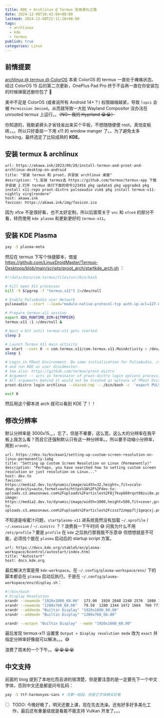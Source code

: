 ```yaml
---
title: KDE + Archlinux @ Termux 安装美化之路
date: 2024-12-08T16:42:04+08:00
lastmod: 2024-12-08T22:11:28+08:00
tags:
  - archlinux
  - kde
  - termux
publish: true
categories: Linux
---
```


## 前情提要

[archlinux @ termux @ ColorOS](../../../archlinux%20@%20termux%20@%20ColorOS.md) 本来 ColorOS 的 termux 一直处于瘫痪状态。经过 ColorOS 15 后的第二次更新，OnePlus Pad Pro 终于不会再一直在你安装包的时候弹窗还删你包了 🎉

美中不足是 ColorOS (或者说所有 Android 14+？) 权限越缩越紧，导致 `lspci` 会被 `Permission Denied`。从而就导致一大批 Wayland Compositor 没办法在 unrooted termux 上运行。。~~（NO~ 我的 Hyprland 😭😭）~~

你知道的，我勒紧裤头才省钱省出来买个平板，不想随随便便 root，真怕变板砖。。。所以只好委屈一下用 x11 的 window manger 了。。为了避免太多 hacking，最终选定了比较成熟的 **KDE**。
## 安装 termux & archlinux

```cardlink
url: https://akawa.ink/2023/09/29/install-termux-and-proot-and-archlinux-desktop-on-android
title: "安装 termux 和 proot，并安装 archlinux 桌面"
description: "1.安装 termux去 https://github.com/termux/termux-app 下载并安装 2.打开 termux 执行下面的命令12345$ pkg update$ pkg upgrade$ pkg install x11-repo proot-distro pulseaudio vim$ pkg install termux-x11-nightly virglrendere"
host: akawa.ink
favicon: https://akawa.ink/img/favicon.ico
```

因为 xfce 不是很好看，也不太好定制，所以后面管关于 `vnc` 和 `xfce4` 的部分不看，转而使用 `kde plasma` 和更新更好的 `termux-x11`。
## 安装 KDE Plasma

```bash
yay -S plasma-meta
```

然后在 termux 下写个快捷脚本，借鉴 https://github.com/LinuxDroidMaster/Termux-Desktops/blob/main/scripts/proot_arch/startkde_arch.sh ：

```bash
#!/data/data/com.termux/files/usr/bin/bash

# Kill open X11 processes
kill -9 $(pgrep -f "termux.x11") 2>/dev/null

# Enable PulseAudio over Network
pulseaudio --start --load="module-native-protocol-tcp auth-ip-acl=127.0.0.1 auth-anonymous=1" --exit-idle-time=-1

# Prepare termux-x11 session
export XDG_RUNTIME_DIR=${TMPDIR}
termux-x11 :1 >/dev/null &

# Wait a bit until termux-x11 gets started.
sleep 3

# Launch Termux X11 main activity
am start --user 0 -n com.termux.x11/com.termux.x11.MainActivity > /dev/null 2>&1
sleep 1

# Login in PRoot Environment. Do some initialization for PulseAudio, /tmp directory
# and run KDE as user droidmaster.
# See also: https://github.com/termux/proot-distro
# Argument -- acts as terminator of proot-distro login options processing.
# All arguments behind it would not be treated as options of PRoot Distro.
proot-distro login archlinux --shared-tmp -- /bin/bash -c  'export PULSE_SERVER=127.0.0.1 && export XDG_RUNTIME_DIR=${TMPDIR} && su - dvdbr3o -c "DISPLAY=:1 dbus-launch startplasma-x11"'

exit 0
```

然后用这个脚本进 arch 就可以看到 KDE 了！！

## 修改分辨率

默认分辨率是 3000x15__，忘了，但是不重要，这么宽，这么大的分辨率在我平板上我怎么看？而且它还强制默认只有这一种分辨率。。所以要手动缩小分辨率，用到 `xrandr`。

```cardlink
url: https://dev.to/ksckaan1/setting-up-custom-screen-resolution-on-linux-permanently-1abg
title: "Setting up Custom Screen Resolution on Linux (Permanently)"
description: "Perhaps, you have searched how to setting custom screen resolution or just resolution on Linux..."
host: dev.to
favicon: https://media2.dev.to/dynamic/image/width=32,height=,fit=scale-down,gravity=auto,format=auto/https%3A%2F%2Fdev-to-uploads.s3.amazonaws.com%2Fuploads%2Farticles%2F8j7kvp660rqzt99zui8e.png
image: https://media2.dev.to/dynamic/image/width=1000,height=500,fit=cover,gravity=auto,format=auto/https%3A%2F%2Fdev-to-uploads.s3.amazonaws.com%2Fuploads%2Farticles%2Fczsz72zmpp7lj1geqcxj.png
```

不知道是啥蜜汁问题，`startplasma-x11` 进系统竟然没有加载 `~/.xprofile` / `~/.xsession` / `~/.xinitrc` ？？浪费我一下午时间 😅 问我为什么不用 `/etc/profile`？要是 `profile` 在 `kde` 之后执行那我能不乐意😅 但想想就是不可能，必须找个能在 `plasma` 启动后的 startup script 方案。

```cardlink
url: https://docs.kde.org/stable5/en/plasma-workspace/kcontrol/autostart/index.html
title: "Autostart"
host: docs.kde.org
```

最后解决方案是用 `kde-workspace`。在 `~/.config/plasma-workspace/env/` 下的脚本都会在 `plasma` 启动后执行。于是在 `~/.config/plasma-workspace/env/display.sh`：

```bash
#!/bin/bash
# Display Resolution
xrandr --newmode "1920x1080_60.00"  173.00  1920 2048 2248 2576  1080 1083 1088 1120 -hsync +vsync
xrandr --newmode "1280x768_60.00"   79.50  1280 1344 1472 1664  768 771 781 798 -hsync +vsync
xrandr --addmode "Builtin Display" "1920x1080_60.00"
xrandr --addmode "Builtin Display" "1280x768_60.00"

xrandr --output "Builtin Display" --mode "1920x1080_60.00"

```

最后发现 termux-x11 设置里 `Output > Display resolution mode` 改为 `exact` 并指定分辨率好像就可以解决。。。😅

浪费了周末的一个下午。。😭😭😭😭

## 中文支持

前面的 blog 提到了本地化而且讲的很清楚，但是要注意的是一定要先下一个中文字体，否则中文还是都是问号乱码：

```bash
yay -S ttf-harmonyos-sans # 鸿蒙一般般，但是它字体确实好看
```



- [ ] TODO: 今晚好晚了，明天还要上课，现在先去洗澡。还有好多好多美化工作，最后还有重量级就是看能不能支持 Vulkan 开发了。。。